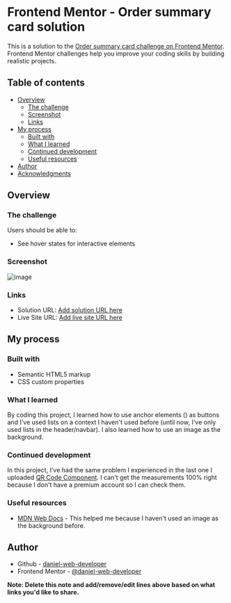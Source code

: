 # Frontend Mentor - Order summary card solution

This is a solution to the [Order summary card challenge on Frontend Mentor](https://www.frontendmentor.io/challenges/order-summary-component-QlPmajDUj). Frontend Mentor challenges help you improve your coding skills by building realistic projects. 

## Table of contents

- [Overview](#overview)
  - [The challenge](#the-challenge)
  - [Screenshot](#screenshot)
  - [Links](#links)
- [My process](#my-process)
  - [Built with](#built-with)
  - [What I learned](#what-i-learned)
  - [Continued development](#continued-development)
  - [Useful resources](#useful-resources)
- [Author](#author)
- [Acknowledgments](#acknowledgments)

## Overview

### The challenge

Users should be able to:

- See hover states for interactive elements

### Screenshot

![image](https://user-images.githubusercontent.com/107224353/173659837-c5d67f6a-02e0-4c3e-975f-8a6e15b82e9d.png)

### Links

- Solution URL: [Add solution URL here](https://your-solution-url.com)
- Live Site URL: [Add live site URL here](https://your-live-site-url.com)

## My process

### Built with

- Semantic HTML5 markup
- CSS custom properties

### What I learned

By coding this project, I learned how to use anchor elements (<a></a>) as buttons and I've used lists on a context I haven't used before (until now, I've only used lists in the header/navbar). I also learned how to use an image as the background.

### Continued development

In this project, I've had the same problem I experienced in the last one I uploaded [QR Code Component](https://github.com/daniel-web-developer/qr-code-repository). I can't get the measurements 100% right because I don't have a premium account so I can check them.

### Useful resources

- [MDN Web Docs](https://developer.mozilla.org/en-US/docs/Web/CSS/background-image) - This helped me because I haven't used an image as the background before.

## Author

- Github - [daniel-web-developer](https://github.com/daniel-web-developer)
- Frontend Mentor - [@daniel-web-developer](https://www.frontendmentor.io/profile/daniel-web-developer)

**Note: Delete this note and add/remove/edit lines above based on what links you'd like to share.**
